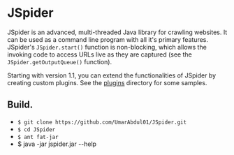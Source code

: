 # JSpider

JSpider is an advanced, multi-threaded Java library for crawling websites. It can be used as a command line program with all it's primary features. JSpider's `JSpider.start()` function is non-blocking, which allows the invoking code to access URLs live as they are captured (see the `JSpider.getOutputQueue()` function).

Starting with version 1.1, you can extend the functionalities of JSpider by creating custom plugins. See the [plugins](https://github.com/UmarAbdul01/JSpider/src/com/umarabdul/jspider/plugin/) directory for some samples.

## Build.

* `$ git clone https://github.com/UmarAbdul01/JSpider.git`
* `$ cd JSpider`
* `$ ant fat-jar`
* $ java -jar jspider.jar --help
